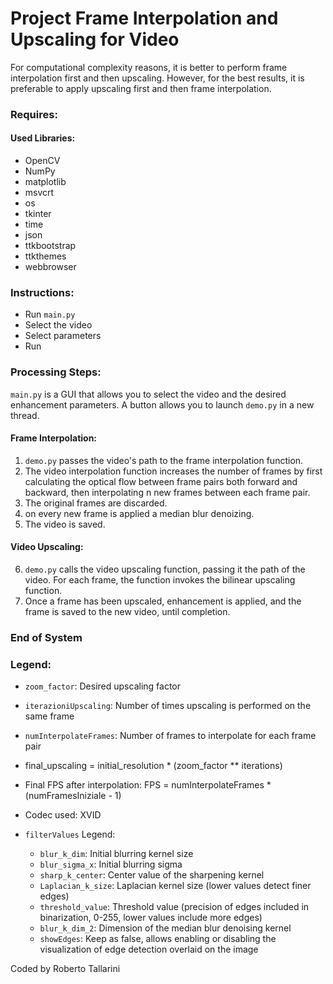 # Project Frame Interpolation and Upscaling for Video

For computational complexity reasons, it is better to perform frame interpolation first and then upscaling. However, for the best results, it is preferable to apply upscaling first and then frame interpolation.

### Requires:
#### Used Libraries:
- OpenCV
- NumPy
- matplotlib
- msvcrt
- os
- tkinter
- time
- json
- ttkbootstrap
- ttkthemes
- webbrowser

### Instructions:

- Run `main.py`
- Select the video
- Select parameters
- Run

### Processing Steps:

`main.py` is a GUI that allows you to select the video and the desired enhancement parameters. A button allows you to launch `demo.py` in a new thread.

#### Frame Interpolation:
1. `demo.py` passes the video's path to the frame interpolation function.
2. The video interpolation function increases the number of frames by first calculating the optical flow between frame pairs both forward and backward, then interpolating n new frames between each frame pair.
3. The original frames are discarded.
4. on every new frame is applied a median blur denoizing.
5. The video is saved.

#### Video Upscaling:
6. `demo.py` calls the video upscaling function, passing it the path of the video. For each frame, the function invokes the bilinear upscaling function.
7. Once a frame has been upscaled, enhancement is applied, and the frame is saved to the new video, until completion.

### End of System

### Legend:

- `zoom_factor`:                        Desired upscaling factor
- `iterazioniUpscaling`:                Number of times upscaling is performed on the same frame
- `numInterpolateFrames`:               Number of frames to interpolate for each frame pair

- final_upscaling = initial_resolution * (zoom_factor ** iterations)

- Final FPS after interpolation:  FPS = numInterpolateFrames * (numFramesIniziale - 1)

- Codec used: XVID

- `filterValues` Legend:

    * `blur_k_dim`:                       Initial blurring kernel size
    * `blur_sigma_x`:                     Initial blurring sigma
    * `sharp_k_center`:                   Center value of the sharpening kernel
    * `Laplacian_k_size`:                 Laplacian kernel size (lower values detect finer edges)
    * `threshold_value`:                  Threshold value (precision of edges included in binarization, 0-255, lower values include more edges)
    * `blur_k_dim_2`:                     Dimension of the median blur denoising kernel
    * `showEdges`:                        Keep as false, allows enabling or disabling the visualization of edge detection overlaid on the image


Coded by Roberto Tallarini

